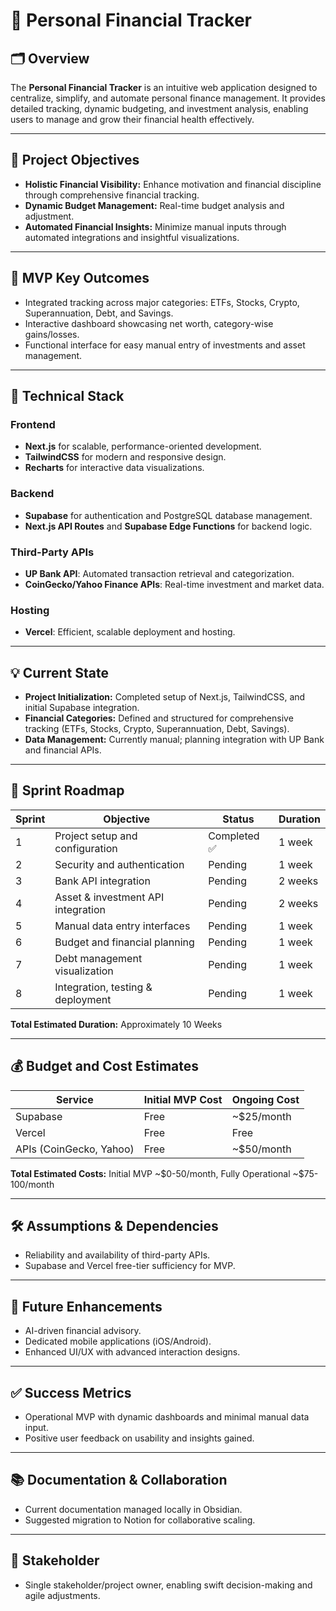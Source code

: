 # 📘 Personal Financial Tracker

## 🗂️ Overview

The **Personal Financial Tracker** is an intuitive web application designed to centralize, simplify, and automate personal finance management. It provides detailed tracking, dynamic budgeting, and investment analysis, enabling users to manage and grow their financial health effectively.

---

## 🎯 Project Objectives

* **Holistic Financial Visibility:** Enhance motivation and financial discipline through comprehensive financial tracking.
* **Dynamic Budget Management:** Real-time budget analysis and adjustment.
* **Automated Financial Insights:** Minimize manual inputs through automated integrations and insightful visualizations.

---

## 🚀 MVP Key Outcomes

* Integrated tracking across major categories: ETFs, Stocks, Crypto, Superannuation, Debt, and Savings.
* Interactive dashboard showcasing net worth, category-wise gains/losses.
* Functional interface for easy manual entry of investments and asset management.

---

## 🔧 Technical Stack

### Frontend

* **Next.js** for scalable, performance-oriented development.
* **TailwindCSS** for modern and responsive design.
* **Recharts** for interactive data visualizations.

### Backend

* **Supabase** for authentication and PostgreSQL database management.
* **Next.js API Routes** and **Supabase Edge Functions** for backend logic.

### Third-Party APIs

* **UP Bank API**: Automated transaction retrieval and categorization.
* **CoinGecko/Yahoo Finance APIs**: Real-time investment and market data.

### Hosting

* **Vercel**: Efficient, scalable deployment and hosting.

---

## 💡 Current State

* **Project Initialization:** Completed setup of Next.js, TailwindCSS, and initial Supabase integration.
* **Financial Categories:** Defined and structured for comprehensive tracking (ETFs, Stocks, Crypto, Superannuation, Debt, Savings).
* **Data Management:** Currently manual; planning integration with UP Bank and financial APIs.

---

## 📅 Sprint Roadmap

| Sprint | Objective                          | Status      | Duration |
| ------ | ---------------------------------- | ----------- | -------- |
| 1      | Project setup and configuration    | Completed ✅ | 1 week   |
| 2      | Security and authentication        | Pending     | 1 week   |
| 3      | Bank API integration               | Pending     | 2 weeks  |
| 4      | Asset & investment API integration | Pending     | 2 weeks  |
| 5      | Manual data entry interfaces       | Pending     | 1 week   |
| 6      | Budget and financial planning      | Pending     | 1 week   |
| 7      | Debt management visualization      | Pending     | 1 week   |
| 8      | Integration, testing & deployment  | Pending     | 1 week   |

**Total Estimated Duration:** Approximately 10 Weeks

---

## 💰 Budget and Cost Estimates

| Service                 | Initial MVP Cost | Ongoing Cost |
| ----------------------- | ---------------- | ------------ |
| Supabase                | Free             | \~\$25/month |
| Vercel                  | Free             | Free         |
| APIs (CoinGecko, Yahoo) | Free             | \~\$50/month |

**Total Estimated Costs:** Initial MVP \~\$0-50/month, Fully Operational \~\$75-100/month

---

## 🛠️ Assumptions & Dependencies

* Reliability and availability of third-party APIs.
* Supabase and Vercel free-tier sufficiency for MVP.

---

## 🚩 Future Enhancements

* AI-driven financial advisory.
* Dedicated mobile applications (iOS/Android).
* Enhanced UI/UX with advanced interaction designs.

---

## ✅ Success Metrics

* Operational MVP with dynamic dashboards and minimal manual data input.
* Positive user feedback on usability and insights gained.

---

## 📚 Documentation & Collaboration

* Current documentation managed locally in Obsidian.
* Suggested migration to Notion for collaborative scaling.

---

## 🙌 Stakeholder

* Single stakeholder/project owner, enabling swift decision-making and agile adjustments.
